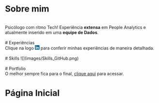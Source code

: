 # Sobre mim 
<br>
Psicólogo com ritmo Tech! Experiência <b>extensa</b> em People Analytics e atualmente inserido em uma <b>equipe de Dados</b>.
<br><br>
# Experiências
<br>
Clique na logo  <a href="https://www.linkedin.com/in/gtex/"><img src="images/linkedin_icon.png" width="3%" alt="Meu Linkedin!"></a>  para conferir minhas experiências de maneira detalhada.
<br><br>
# Skills 
![](images/Skills_GitHub.png)
<br><br>
# Portfolio
<br>
O melhor sempre fica para o final, <a href="https://gabrielteixeira2004.github.io/Gabriel-Portfolio/portfolio">clique aqui</a> para acessar.

# Página Inicial
